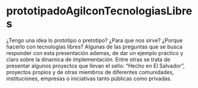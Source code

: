 # prototipadoAgilconTecnologiasLibres
¿Tengo una idea lo prototipo o pretotipo? ¿Para que nos sirve? ¿Porque hacerlo con tecnologías libres? Algunas de las preguntas que se busca responder con esta presentación ademas, de dar un ejemplo practico y claro sobre la dinamica de implementación. Entre otras se trata de presentar algunos proyectos que llevan el sello: “Hecho en El Salvador”, proyectos propios y de otras miembros de diferentes comunidades, instituciones, empresas o iniciativas tanto públicas como privadas. 
